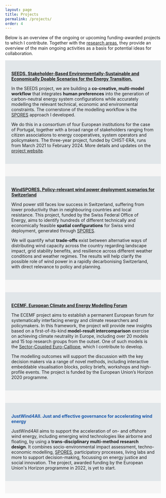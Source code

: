 ```yaml
---
layout: page
title: Projects
permalink: /projects/
order: 4
---
```


Below is an overview of the ongoing or upcoming funding-awarded projects to which I contribute. Together with the [research areas](/research-outputs), they provide an overview of the main ongoing activities as a basis for potential ideas for collaboration.

<div style="background-color: #E1E6E9; text-align:left; vertical-align: middle; padding:20px 20px;">
<p><h style="color: #1756a9;"><a href="https://seeds-project.org"><b>SEEDS. Stakeholder-Based Environmentally-Sustainable and Economically Doable Scenarios for the Energy Transition.</b></a></h></p> 

<p>In the SEEDS project, we are building a <b>co-creative, multi-model workflow</b> that integrates <b>human preferences</b> into the generation of carbon-neutral energy system configurations while accurately modelling the relevant technical, economic and environmental constraints. The cornerstone of the modelling workflow is the <a href="https://secure.jbs.elsevierhealth.com/action/getSharedSiteSession?redirect=https%3A%2F%2Fwww.cell.com%2Fjoule%2Ffulltext%2FS2542-4351%2820%2930348-2%3F_returnURL%3Dhttps%253A%252F%252Flinkinghub.elsevier.com%252Fretrieve%252Fpii%252FS2542435120303482%253Fshowall%253Dtrue&rc=0">SPORES</a> approach I developed.</p>

<p>We do this in a consortium of four European institutions for the case of Portugal, together with a broad range of stakeholders ranging from citizen associations to energy cooperatives, system operators and policymakers. The three-year project, funded by CHIST-ERA, runs from March 2021 to February 2024. More details and updates on the <a href="https://seeds-project.org">project website</a>.</p>

</div>

<div style="background-color: #F5F5F5; text-align:left; vertical-align: middle; padding:20px 20px;"></div>

<div style="background-color: #E1E6E9; text-align:left; vertical-align: middle; padding:20px 20px;">
<p><h style="color: #1756a9;"><a href="https://www.aramis.admin.ch/Grunddaten/?ProjectID=48588"><b>WindSPORES. Policy-relevant wind power
deployment scenarios for Switzerland</b></a></h></p> 

<p>Wind power still faces low success in Switzerland, suffering from lower productivity than in neighbouring countries and local resistance. This project, funded by the Swiss Federal Office of Energy, aims to identify hundreds of different technically and economically feasible <b>spatial configurations</b> for Swiss wind deployment, generated through <a href="https://secure.jbs.elsevierhealth.com/action/getSharedSiteSession?redirect=https%3A%2F%2Fwww.cell.com%2Fjoule%2Ffulltext%2FS2542-4351%2820%2930348-2%3F_returnURL%3Dhttps%253A%252F%252Flinkinghub.elsevier.com%252Fretrieve%252Fpii%252FS2542435120303482%253Fshowall%253Dtrue&rc=0">SPORES</a>. </p>

<p>We will quantify what <b>trade-offs</b> exist between alternative ways of distributing wind capacity across the country regarding landscape impact, grid stability benefits, and resilience across different weather conditions and weather regimes. The results will help clarify the possible role of wind power in a rapidly decarbonising Switzerland, with direct relevance to policy and planning.
</p>

</div>

<div style="background-color: #F5F5F5; text-align:left; vertical-align: middle; padding:20px 20px;"></div>

<div style="background-color: #E1E6E9; text-align:left; vertical-align: middle; padding:20px 20px;">
<p><h style="color: #1756a9;"><a href="https://www.ecemf.eu"><b>ECEMF. European Climate and Energy Modelling Forum</b></a></h></p>


<p>The ECEMF project aims to establish a permanent European forum for systematically interfacing energy and climate researchers and policymakers. In this framework, the project will provide new insights based on a first-of-its-kind <b>model-result intercomparison</b> exercise on achieving climate neutrality in Europe, including over 20 models and 15 top research groups from the outset. One of such models is the <a href="https://github.com/calliope-project/sector-coupled-euro-calliope">Sector-Coupled Euro-Calliope</a>, which I contribute to develop.</p>

<p>The modelling outcomes will support the discussion with the key decision makers via a range of novel methods, including interactive embeddable visualisation blocks, policy briefs, workshops and high-profile events. The project is funded by the European Union’s Horizon 2020 programme.</p>

</div>

<div style="background-color: #F5F5F5; text-align:left; vertical-align: middle; padding:20px 20px;"></div>

<div style="background-color: #E1E6E9; text-align:left; vertical-align: middle; padding:20px 20px;">
<p><h style="color: #1756a9;"><b>JustWind4All. Just and effective governance for accelerating wind energy
</b></h></p>


<p>JustWind4All aims to support the acceleration of on- and offshore wind energy, including emerging wind technologies like airborne and floating, by using a <b>trans-disciplinary multi-method research design</b>. It combines socio-environmental impact assessment, techno-economic modelling, <a href="https://secure.jbs.elsevierhealth.com/action/getSharedSiteSession?redirect=https%3A%2F%2Fwww.cell.com%2Fjoule%2Ffulltext%2FS2542-4351%2820%2930348-2%3F_returnURL%3Dhttps%253A%252F%252Flinkinghub.elsevier.com%252Fretrieve%252Fpii%252FS2542435120303482%253Fshowall%253Dtrue&rc=0">SPORES</a>, participatory processes, living labs and more to support decision-making, focussing on energy justice and social innovation. The project, awarded funding by the European Union's Horizon programme in 2022, is yet to start.  
</p>

</div>

<div style="background-color: #F5F5F5; text-align:left; vertical-align: middle; padding:20px 20px;"></div>
